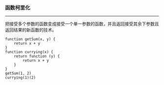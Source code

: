 ### 函数柯里化
---

把接受多个参数的函数变成接受一个单一参数的函数，并且返回接受其余下参数且返回结果的新函数的技术。
```
function getSum(x, y) {
    return x + y
}
function currying(x) {
    return function (y) {
        return x + y
    }
}
getSum(1, 2)
currying(1)(2)
```